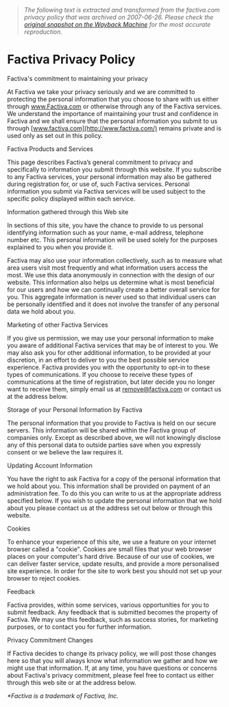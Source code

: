 > *The following text is extracted and transformed from the factiva.com privacy policy that was archived on 2007-06-26. Please check the [original snapshot on the Wayback Machine](https://web.archive.org/web/20070626121642id_/http%3A//www.factiva.com/legal/privacy.asp%3Fnode%3DmenuElem1173) for the most accurate reproduction.*

# Factiva Privacy Policy

Factiva's commitment to maintaining your privacy

At Factiva we take your privacy seriously and we are committed to protecting the personal information that you choose to share with us either through www.Factiva.com or otherwise through any of the Factiva services. We understand the importance of maintaining your trust and confidence in Factiva and we shall ensure that the personal information you submit to us through [www.factiva.com](http://www.factiva.com/) remains private and is used only as set out in this policy. 

Factiva Products and Services

This page describes Factiva’s general commitment to privacy and specifically to information you submit through this website. If you subscribe to any Factiva services, your personal information may also be gathered during registration for, or use of, such Factiva services. Personal information you submit via Factiva services will be used subject to the specific policy displayed within each service. 

Information gathered through this Web site

In sections of this site, you have the chance to provide to us personal identifying information such as your name, e-mail address, telephone number etc. This personal information will be used solely for the purposes explained to you when you provide it. 

Factiva may also use your information collectively, such as to measure what area users visit most frequently and what information users access the most. We use this data anonymously in connection with the design of our website. This information also helps us determine what is most beneficial for our users and how we can continually create a better overall service for you. This aggregate information is never used so that individual users can be personally identified and it does not involve the transfer of any personal data we hold about you. 

Marketing of other Factiva Services

If you give us permission, we may use your personal information to make you aware of additional Factiva services that may be of interest to you. We may also ask you for other additional information, to be provided at your discretion, in an effort to deliver to you the best possible service experience. Factiva provides you with the opportunity to opt-in to these types of communications. If you choose to receive these types of communications at the time of registration, but later decide you no longer want to receive them, simply email us at [remove@factiva.com](mailto:remove@factiva.com) or contact us at the address below.

Storage of your Personal Information by Factiva

The personal information that you provide to Factiva is held on our secure servers. This information will be shared within the Factiva group of companies only. Except as described above, we will not knowingly disclose any of this personal data to outside parties save when you expressly consent or we believe the law requires it. 

Updating Account Information

You have the right to ask Factiva for a copy of the personal information that we hold about you. This information shall be provided on payment of an administration fee. To do this you can write to us at the appropriate address specified below. If you wish to update the personal information that we hold about you please contact us at the address set out below or through this website. 

Cookies 

To enhance your experience of this site, we use a feature on your internet browser called a "cookie". Cookies are small files that your web browser places on your computer's hard drive. Because of our use of cookies, we can deliver faster service, update results, and provide a more personalised site experience. In order for the site to work best you should not set up your browser to reject cookies. 

Feedback

Factiva provides, within some services, various opportunities for you to submit feedback. Any feedback that is submitted becomes the property of Factiva. We may use this feedback, such as success stories, for marketing purposes, or to contact you for further information. 

Privacy Commitment Changes 

If Factiva decides to change its privacy policy, we will post those changes here so that you will always know what information we gather and how we might use that information. If, at any time, you have questions or concerns about Factiva's privacy commitment, please feel free to contact us either through this web site or at the address below. 

_*Factiva is a trademark of Factiva, Inc._
